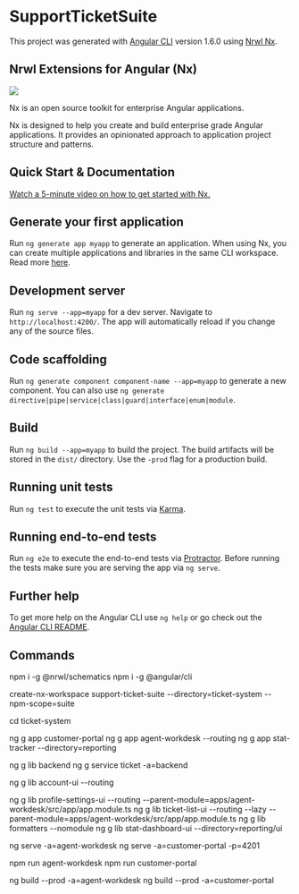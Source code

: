 # SupportTicketSuite

This project was generated with [Angular CLI](https://github.com/angular/angular-cli) version 1.6.0 using [Nrwl Nx](https://nrwl.io/nx).

## Nrwl Extensions for Angular (Nx)

<a href="https://nrwl.io/nx"><img src="https://preview.ibb.co/mW6sdw/nx_logo.png"></a>

Nx is an open source toolkit for enterprise Angular applications.

Nx is designed to help you create and build enterprise grade Angular applications. It provides an opinionated approach to application project structure and patterns.

## Quick Start & Documentation

[Watch a 5-minute video on how to get started with Nx.](http://nrwl.io/nx)

## Generate your first application

Run `ng generate app myapp` to generate an application. When using Nx, you can create multiple applications and libraries in the same CLI workspace. Read more [here](http://nrwl.io/nx).

## Development server

Run `ng serve --app=myapp` for a dev server. Navigate to `http://localhost:4200/`. The app will automatically reload if you change any of the source files.

## Code scaffolding

Run `ng generate component component-name --app=myapp` to generate a new component. You can also use `ng generate directive|pipe|service|class|guard|interface|enum|module`.

## Build

Run `ng build --app=myapp` to build the project. The build artifacts will be stored in the `dist/` directory. Use the `-prod` flag for a production build.

## Running unit tests

Run `ng test` to execute the unit tests via [Karma](https://karma-runner.github.io).

## Running end-to-end tests

Run `ng e2e` to execute the end-to-end tests via [Protractor](http://www.protractortest.org/).
Before running the tests make sure you are serving the app via `ng serve`.

## Further help

To get more help on the Angular CLI use `ng help` or go check out the [Angular CLI README](https://github.com/angular/angular-cli/blob/master/README.md).

## Commands

npm i -g @nrwl/schematics
npm i -g @angular/cli

create-nx-workspace support-ticket-suite --directory=ticket-system --npm-scope=suite

cd ticket-system

ng g app customer-portal
ng g app agent-workdesk --routing
ng g app stat-tracker --directory=reporting

ng g lib backend
ng g service ticket -a=backend

ng g lib account-ui --routing

ng g lib profile-settings-ui --routing --parent-module=apps/agent-workdesk/src/app/app.module.ts
ng g lib ticket-list-ui --routing --lazy --parent-module=apps/agent-workdesk/src/app/app.module.ts
ng g lib formatters --nomodule
ng g lib stat-dashboard-ui --directory=reporting/ui 

ng serve -a=agent-workdesk
ng serve -a=customer-portal -p=4201

npm run agent-workdesk
npm run customer-portal

ng build --prod -a=agent-workdesk
ng build --prod -a=customer-portal